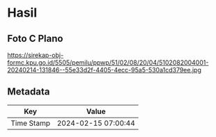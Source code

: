 # Hasil

## Foto C Plano

https://sirekap-obj-formc.kpu.go.id/5505/pemilu/ppwp/51/02/08/20/04/5102082004001-20240214-131846--55e33d2f-4405-4ecc-95a5-530a1cd379ee.jpg


## Metadata

| Key        | Value               |
| ---------- | ------------------- |
| Time Stamp | 2024-02-15 07:00:44 |



